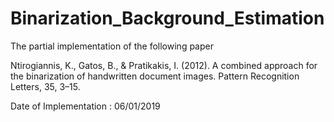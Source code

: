 # Binarization_Background_Estimation



The partial implementation of the following paper 

Ntirogiannis, K., Gatos, B., & Pratikakis, I. (2012). A combined approach for the binarization of handwritten document images. Pattern Recognition Letters, 35, 3–15.

Date of Implementation : 06/01/2019
